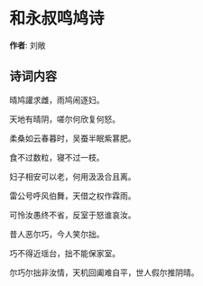 # 和永叔鸣鸠诗

**作者**: 刘敞

## 诗词内容

晴鸠讙求雌，雨鸠闹逐妇。

天地有晴阴，嗟尔何欣复何怒。

柔桑如云春暮时，吴蚕半眠紫葚肥。

食不过数粒，寝不过一枝。

妇子相安可以老，何用汲汲合且离。

雷公号呼风伯舞，天借之权作霖雨。

可怜汝愚终不省，反室于怒谁哀汝。

昔人恶尔巧，今人笑尔拙。

巧不得近瑶台，拙不能保家室。

尔巧尔拙非汝情，天机回阖难自平，世人假尔推阴晴。

